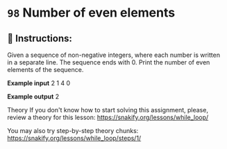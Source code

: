  # `98` Number of even elements

## 📝 Instructions:

Given a sequence of non-negative integers, where each number is written in a separate line. The sequence ends with 0. Print the number of even elements of the sequence.  

**Example input**
2
1
4
0

**Example output**
2

Theory
If you don't know how to start solving this assignment, please, review a theory for this lesson:
https://snakify.org/lessons/while_loop/   

You may also try step-by-step theory chunks:
https://snakify.org/lessons/while_loop/steps/1/